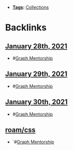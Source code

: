 - **[Tags](<Tags.md>):** [Collections](<Collections.md>)

# Backlinks
## [January 28th, 2021](<January 28th, 2021.md>)
- #[Graph Mentorship](<Graph Mentorship.md>)

## [January 29th, 2021](<January 29th, 2021.md>)
- #[Graph Mentorship](<Graph Mentorship.md>)

## [January 30th, 2021](<January 30th, 2021.md>)
- #[Graph Mentorship](<Graph Mentorship.md>)

## [roam/css](<roam/css.md>)
- `#[Graph Mentorship](<Graph Mentorship.md>)


